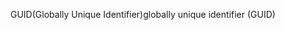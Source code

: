 <span data-ttu-id="b0e8d-101">GUID(Globally Unique Identifier)</span><span class="sxs-lookup"><span data-stu-id="b0e8d-101">globally unique identifier (GUID)</span></span>